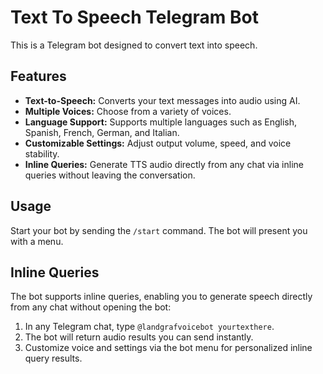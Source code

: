# Text To Speech Telegram Bot

This is a Telegram bot designed to convert text into speech.

## Features

- **Text-to-Speech:** Converts your text messages into audio using AI.
- **Multiple Voices:** Choose from a variety of voices.
- **Language Support:** Supports multiple languages such as English, Spanish, French, German, and Italian.
- **Customizable Settings:** Adjust output volume, speed, and voice stability.
- **Inline Queries:** Generate TTS audio directly from any chat via inline queries without leaving the conversation.

## Usage

Start your bot by sending the `/start` command. The bot will present you with a menu.

## Inline Queries

The bot supports inline queries, enabling you to generate speech directly from any chat without opening the bot:

1. In any Telegram chat, type `@landgrafvoicebot yourtexthere`.
2. The bot will return audio results you can send instantly.
3. Customize voice and settings via the bot menu for personalized inline query results.
